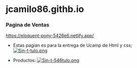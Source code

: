 # jcamilo86.githb.io
### Pagina de Ventas

https://eloquent-pony-5426e6.netlify.app/

- Estas pagian es para la entrega de Ucamp de Html y css; 
[![Sin-t-tulo.png](https://i.postimg.cc/1Xwt2vTw/Sin-t-tulo.png)](https://postimg.cc/m1ZBFyTg)

- Productos:
[![Sin-t-546tulo.png](https://i.postimg.cc/W3cxSSMQ/Sin-t-546tulo.png)](https://postimg.cc/4Kw8x625)
